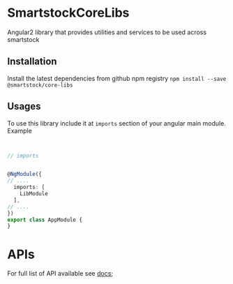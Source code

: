 # SmartstockCoreLibs

Angular2 library that provides utilities and services to be used across smartstock

## Installation

Install the latest dependencies from github npm registry `npm install --save @smartstock/core-libs`

## Usages

To use this library include it at `imports` section of your angular main module. Example

```typescript


// imports


@NgModule({
// ....
  imports: [
    LibModule
  ],
// ....
})
export class AppModule {
}

```

# APIs

For full list of API available see [docs](./projects/libs/README.md);
